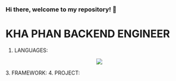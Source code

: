 ### Hi there, welcome to my repository! 👋
# KHA PHAN BACKEND ENGINEER

1. LANGUAGES:

<p align="center">
  <a href="https://skillicons.dev">
    <img src="https://skillicons.dev/icons?i=c,cpp,cs,java,javascript,nodejs,react,dotnet" />
  </a>
</p>
3. FRAMEWORK:
4. PROJECT:
